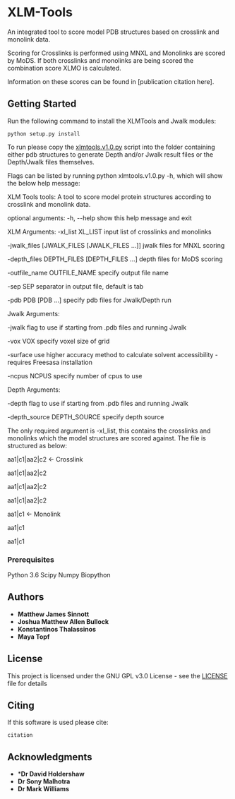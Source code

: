 # XLM-Tools

An integrated tool to score model PDB structures based on crosslink and monolink data.

Scoring for Crosslinks is performed using MNXL and Monolinks are scored by MoDS. If both crosslinks and monolinks are being scored the combination score XLMO is calculated.

Information on these scores can be found in [publication citation here].

## Getting Started

Run the following command to install the XLMTools and Jwalk modules:

```
python setup.py install
```

To run please copy the [xlmtools.v1.0.py](xlmtools.v1.0.py) script into the folder containing either pdb structures to generate Depth and/or Jwalk result files or the Depth/Jwalk files themselves. 

Flags can be listed by running python xlmtools.v1.0.py -h, which will show the below help message:

XLM Tools tools: A tool to score model protein structures according to
crosslink and monolink data.

optional arguments:
  -h, --help            show this help message and exit

XLM Arguments:
  -xl_list XL_LIST      input list of crosslinks and monolinks

  -jwalk_files [JWALK_FILES [JWALK_FILES ...]]
                        jwalk files for MNXL scoring

  -depth_files DEPTH_FILES [DEPTH_FILES ...]
                        depth files for MoDS scoring

  -outfile_name OUTFILE_NAME
                        specify output file name

  -sep SEP              separator in output file, default is tab

  -pdb PDB [PDB ...]    specify pdb files for Jwalk/Depth run

Jwalk Arguments:

  -jwalk                flag to use if starting from .pdb files and running
                        Jwalk

  -vox VOX              specify voxel size of grid

  -surface              use higher accuracy method to calculate solvent
                        accessibility - requires Freesasa installation

  -ncpus NCPUS          specify number of cpus to use

Depth Arguments:

  -depth                flag to use if starting from .pdb files and running
                        Jwalk

  -depth_source DEPTH_SOURCE
                        specify depth source


The only required argument is -xl_list, this contains the crosslinks and monolinks which the model structures are scored against. The file is structured as below:

aa1|c1|aa2|c2 <- Crosslink

aa1|c1|aa2|c2

aa1|c1|aa2|c2

aa1|c1|aa2|c2

aa1|c1        <- Monolink

aa1|c1

aa1|c1

### Prerequisites

Python 3.6
Scipy
Numpy
Biopython

## Authors

* **Matthew James Sinnott**
* **Joshua Matthew Allen Bullock**
* **Konstantinos Thalassinos**
* **Maya Topf**

## License

This project is licensed under the GNU GPL v3.0 License - see the [LICENSE](LICENSE) file for details

## Citing

If this software is used please cite:
```
citation
```

## Acknowledgments

* ***Dr David Holdershaw**
* **Dr Sony Malhotra**
* **Dr Mark Williams**
